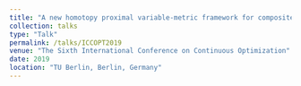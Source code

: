 ```yaml
---
title: "A new homotopy proximal variable-metric framework for composite convex minimization"
collection: talks
type: "Talk"
permalink: /talks/ICCOPT2019
venue: "The Sixth International Conference on Continuous Optimization"
date: 2019
location: "TU Berlin, Berlin, Germany"
---
```


